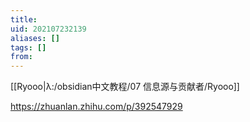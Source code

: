 ```yaml
---
title: 
uid: 202107232139
aliases: []
tags: []
from: 
---
```

[[Ryooo|λ:/obsidian中文教程/07 信息源与贡献者/Ryooo]]

https://zhuanlan.zhihu.com/p/392547929